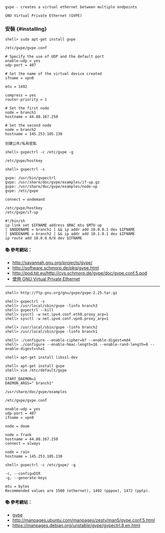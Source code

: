 `gvpe - creates a virtual ethernet between multiple endpoints`

`GNU Virtual Private Ethernet (GVPE)`

### 安裝 {#installing}

```console
shell> sudo apt-get install gvpe
```

`/etc/gvpe/gvpe.conf`
```
# Specify the use of UDP and the default port
enable-udp = yes
udp-port = 407

# Set the name of the virtual device created
ifname = vpn0

mtu = 1492

compress = yes
router-priority = 1

# Set the first node
node = branch1
hostname = 44.88.167.250

# Set the second node
node = branch2
hostname = 145.253.105.130
```

`创建公共/私有密匙`

```console
shell> gvpectrl -c /etc/gvpe -g
```

```
/etc/gvpe/hostkey
```

```console
shell> gvpectrl -s
```

```
gvpe: /usr/bin/gvpectrl
gvpe: /usr/share/doc/gvpe/examples/if-up.gz
gvpe: /usr/share/doc/gvpe/examples/node-up
gvpe: /etc/gvpe
```

```
connect = ondemand
```

```
/etc/gvpe/hostkey
/etc/gvpe/if-up
```

```
#!/bin/sh
ip link set $IFNAME address $MAC mtu $MTU up
[ $NODENAME = branch1 ] && ip addr add 10.0.0.1 dev $IFNAME
[ $NODENAME = branch2 ] && ip addr add 10.1.0.1 dev $IFNAME
ip route add 10.0.0.0/8 dev $IFNAME
```

#### :books: 參考網站：
- http://savannah.gnu.org/projects/gvpe/
- http://software.schmorp.de/pkg/gvpe.html
- http://pod.tst.eu/http://cvs.schmorp.de/gvpe/doc/gvpe.conf.5.pod
- [使用 GNU Virtual Private Ethernet](https://www.ibm.com/developerworks/cn/aix/library/au-gnuvpe/)

---

```console
shell> http://ftp.gnu.org/gnu/gvpe/gvpe-2.25.tar.gz

shell> gvpectrl -s
shell> /usr/local/sbin/gvpe -linfo branch3
shell> gvpectrl --kill
shell> sysctl -w net.ipv4.conf.eth0.proxy_arp=1
shell> sysctl -w net.ipv4.conf.vpn0.proxy_arp=1

shell> /usr/local/sbin/gvpe -linfo branch2
shell> /usr/local/sbin/gvpe -linfo branch1

shell> ./configure --enable-cipher=bf --enable-digest=md4
shell> ./configure --enable-hmac-length=16 --enable-rand-length=8 --enable-digest=sha1

shell> apt-get install libssl-dev
```

```console
shell> apt-get install gvpe
shell> vim /etc/default/gvpe
```

```
START_DAEMON=1
DAEMON_ARGS=" branch1"
```

`/usr/share/doc/gvpe/examples`

`/etc/gvpe/gvpe.conf`
```
enable-udp = yes
udp-port = 407
ifname = vpn0

node = doom

node = frank
hostname = 44.88.167.250
connect = always

node = rain
hostname = 145.253.105.130
```

```
shell> gvpectrl -c /etc/gvpe/ -g
```

```
-c, --config=DIR
-g, --generate-keys
```

```
mtu = bytes
Recommended values are 1500 (ethernet), 1492 (pppoe), 1472 (pptp).
```

#### :books: 參考網站：
- [gvpe](http://ftp.gnu.org/gnu/gvpe/)
- http://manpages.ubuntu.com/manpages/zesty/man5/gvpe.conf.5.html
- https://manpages.debian.org/unstable/gvpe/gvpectrl.8.en.html


